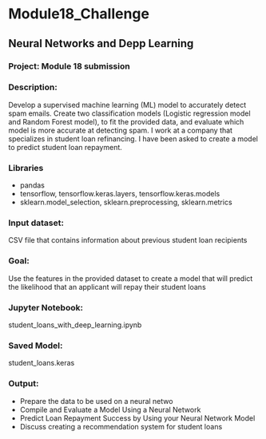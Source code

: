 # Module18_Challenge

## Neural Networks and Depp Learning

### Project: Module 18 submission

### Description:
Develop a supervised machine learning (ML) model to accurately detect spam emails. Create two classification models (Logistic regression model and Random Forest model), to fit the provided data, and evaluate which model is more accurate at detecting spam.
I work at a company that specializes in student loan refinancing. I have been asked to create a model to predict student loan repayment.

### Libraries
- pandas
- tensorflow, tensorflow.keras.layers, tensorflow.keras.models
- sklearn.model_selection, sklearn.preprocessing, sklearn.metrics

### Input dataset:
CSV file that contains information about previous student loan recipients

### Goal:
Use the features in the provided dataset to create a model that will predict the likelihood that an applicant will repay their student loans

### Jupyter Notebook:
student_loans_with_deep_learning.ipynb

### Saved Model:
student_loans.keras

### Output:
- Prepare the data to be used on a neural netwo
- Compile and Evaluate a Model Using a Neural Network
- Predict Loan Repayment Success by Using your Neural Network Model
- Discuss creating a recommendation system for student loans

